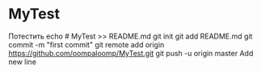 # MyTest
Потестить
echo # MyTest >> README.md
git init
git add README.md
git commit -m "first commit"
git remote add origin https://github.com/oompaloomp/MyTest.git
git push -u origin master
Add new line
